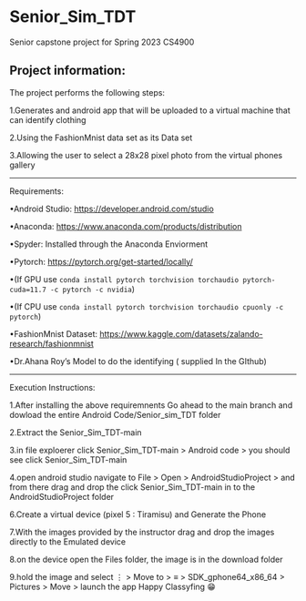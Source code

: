 # Senior_Sim_TDT
Senior capstone project for Spring 2023 CS4900

## Project information:
The project performs the following steps:
	
1.Generates and android app that will be uploaded to a virtual machine that can identify clothing

2.Using the FashionMnist data set as its Data set 

3.Allowing the user to select a 28x28 pixel photo from the virtual phones gallery 
***********************************************************************************************************************************************************************
Requirements:

•Android Studio: https://developer.android.com/studio

•Anaconda: https://www.anaconda.com/products/distribution

•Spyder: Installed through the Anaconda Enviorment

•Pytorch: https://pytorch.org/get-started/locally/

•(If GPU use `conda install pytorch torchvision torchaudio pytorch-cuda=11.7 -c pytorch -c nvidia`)

•(If CPU use `conda install pytorch torchvision torchaudio cpuonly -c pytorch`)

•FashionMnist Dataset: https://www.kaggle.com/datasets/zalando-research/fashionmnist

•Dr.Ahana Roy’s Model to do the identifying ( supplied In the GIthub)
***********************************************************************************************************************************************************************
Execution Instructions:

1.After installing the above requiremnents Go ahead to the main branch and dowload the entire Android Code/Senior_sim_TDT folder

2.Extract the Senior_Sim_TDT-main 

3.in file exploerer click Senior_Sim_TDT-main > Android code > you should see click Senior_Sim_TDT-main

4.open android studio navigate to File > Open > AndroidStudioProject > and from there drag and drop the click Senior_Sim_TDT-main in to the AndroidStudioProject folder

6.Create a virtual device (pixel 5 : Tiramisu) and Generate the Phone

7.With the images provided by the instructor drag and drop the images directly to the Emulated device 

8.on the device open the Files folder, the image is in the download folder

9.hold the image and select ⋮ > Move to > ≡ > SDK_gphone64_x86_64 > Pictures > Move > launch the app Happy Classyfing :grin:


 
